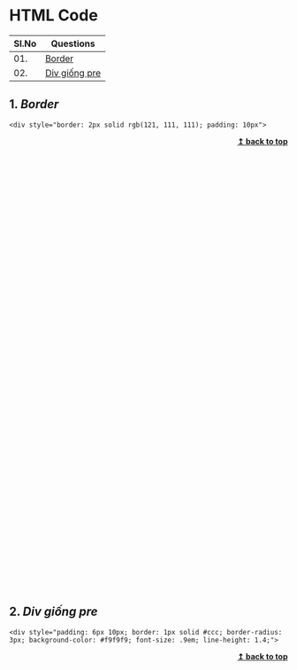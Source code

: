 # HTML Code

| Sl.No|  Questions        |
|------|------------------ |
| 01.  |[Border ](#Border )|
| 02.  |[Div giống pre ](#Div-giống-pre)|

## 1. ***Border***
```
<div style="border: 2px solid rgb(121, 111, 111); padding: 10px">
```
<div align="right">
    <b><a href="#">↥ back to top</a></b>
</div>

<br/>
<br/>
<br/>
<br/>
<br/>
<br/>
<br/>
<br/>
<br/>
<br/>
<br/>
<br/>
<br/>
<br/>
<br/>
<br/>
<br/>
<br/>
<br/>
<br/>
<br/>
<br/>
<br/>
<br/>
<br/>
<br/>
<br/>
<br/>
<br/>
<br/>
<br/>
<br/>
<br/>
<br/>
<br/>
<br/>
<br/>
<br/>
<br/>
<br/>
<br/>
<br/>
<br/>
<br/>
<br/>
<br/>
<br/>

## 2. ***Div giống pre***
```
<div style="padding: 6px 10px; border: 1px solid #ccc; border-radius: 3px; background-color: #f9f9f9; font-size: .9em; line-height: 1.4;">
```
<div align="right">
    <b><a href="#">↥ back to top</a></b>
</div>
